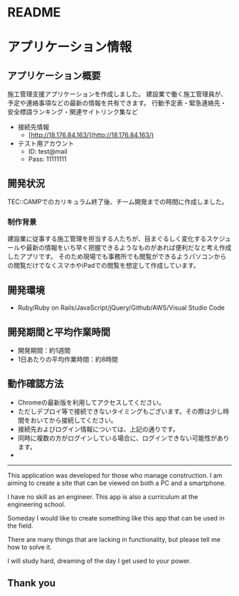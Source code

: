 # README
# アプリケーション情報
## アプリケーション概要
施工管理支援アプリケーションを作成しました。
建設業で働く施工管理員が、予定や連絡事項などの最新の情報を共有できます。
行動予定表・緊急連絡先・安全標語ランキング・関連サイトリンク集など
- 接続先情報
  - [http://18.176.84.163/](http://18.176.84.163/)
- テスト用アカウント
  - ID: test@mail
  - Pass: 11111111
## 開発状況
TEC::CAMPでのカリキュラム終了後、チーム開発までの時間に作成しました。
### 制作背景
建設業に従事する施工管理を担当する人たちが、目まぐるしく変化するスケジュールや最新の情報をいち早く把握できるようなものがあれば便利だなと考え作成したアプリです。
そのため現場でも事務所でも閲覧ができるようパソコンからの閲覧だけでなくスマホやiPadでの閲覧を想定して作成しています。
## 開発環境
-   Ruby/Ruby on Rails/JavaScript/jQuery/Github/AWS/Visual Studio Code
## 開発期間と平均作業時間
-   開発期間：約1週間
-   1日あたりの平均作業時間：約8時間
## 動作確認方法
-   Chromeの最新版を利用してアクセスしてください。
-   ただしデプロイ等で接続できないタイミングもございます。その際は少し時間をおいてから接続してください。
-   接続先およびログイン情報については、上記の通りです。
-   同時に複数の方がログインしている場合に、ログインできない可能性があります。
-   
-----------------------------------
This application was developed for those who manage construction.
I am aiming to create a site that can be viewed on both a PC and a smartphone.

I have no skill as an engineer.
This app is also a curriculum at the engineering school.

Someday I would like to create something like this app that can be used in the field.

There are many things that are lacking in functionality, but please tell me how to solve it.

I will study hard, dreaming of the day I get used to your power.

Thank you
-----------------------------------
